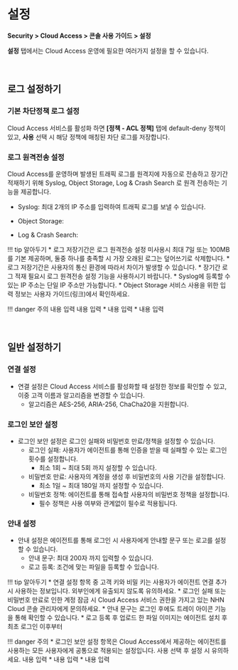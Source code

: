 # 설정

**Security > Cloud Access > 콘솔 사용 가이드 > 설정**

**설정** 탭에서는 Cloud Access 운영에 필요한 여러가지 설정을 할 수 있습니다.

<br>

## 로그 설정하기

### 기본 차단정책 로그 설정

Cloud Access 서비스를 활성화 하면 **[정책 - ACL 정책]** 탭에 default-deny 정책이 있고, **사용** 선택 시 해당 정책에 매칭된 차단 로그를 저장합니다.

### 로그 원격전송 설정

Cloud Access를 운영하며 발생된 트래픽 로그를 원격지에 자동으로 전송하고 장기간 적재하기 위해 Syslog, Object Storage, Log & Crash Search 로 원격 전송하는 기능을 제공합니다.

* Syslog: 최대 2개의 IP 주소를 입력하여 트래픽 로그를 보낼 수 있습니다.

* Object Storage: 

* Log & Crash Search: 

!!! tip 알아두기
    * 로그 저장기간은 로그 원격전송 설정 미사용시 최대 7일 또는 100MB를 기본 제공하며, 둘중 하나를 충족할 시 가장 오래된 로그는 덮어쓰기로 삭제합니다.
        * 로그 저장기간은 사용자의 통신 환경에 따라서 차이가 발생할 수 있습니다.
        * 장기간 로그 적재 필요시 로그 원격전송 설정 기능을 사용하시기 바랍니다.
    * Syslog에 등록할 수 있는 IP 주소는 단일 IP 주소만 가능합니다. 
    * Object Storage 서비스 사용을 위한 입력 정보는 사용자 가이드(링크)에서 확인하세요.

!!! danger 주의
    내용 입력
    내용 입력
    * 내용 입력
    * 내용 입력

<br>

## 일반 설정하기

### 연결 설정


* 연결 설정은 Cloud Access 서비스를 활성화할 때 설정한 정보를 확인할 수 있고, 이중 고객 이름과 알고리즘을 변경할 수 있습니다.
    * 알고리즘은 AES-256, ARIA-256, ChaCha20을 지원합니다.


### 로그인 보안 설정

* 로그인 보안 설정은 로그인 실패와 비밀번호 만료/정책을 설정할 수 있습니다.
    * 로그인 실패: 사용자가 에이전트를 통해 인증을 받을 때 실패할 수 있는 로그인 횟수를 설정합니다. 
        * 최소 1회 ~ 최대 5회 까지 설정할 수 있습니다.
    * 비밀번호 만료: 사용자의 계정을 생성 후 비밀번호의 사용 기간을 설정합니다.
        * 최소 1일 ~ 최대 180일 까지 설정할 수 있습니다.
    * 비밀번호 정책: 에이전트를 통해 접속할 사용자의 비밀번호 정책을 설정합니다.
        * 필수 정책은 사용 여부와 관계없이 필수로 적용됩니다. 

### 안내 설정

* 안내 설정은 에이전트를 통해 로그인 시 사용자에게 안내할 문구 또는 로고를 설정할 수 있습니다.
    * 안내 문구: 최대 200자 까지 입력할 수 있습니다.
    * 로고 등록: 조건에 맞는 파일을 등록할 수 있습니다. 

!!! tip 알아두기
    * 연결 설정 항목 중 고객 키와 비밀 키는 사용자가 에이전트 연결 추가 시 사용하는 정보입니다. 외부인에게 유출되지 않도록 유의하세요.
    * 로그인 실패 또는 비밀번호 만료로 인한 계정 잠금 시 Cloud Access 서비스 권한을 가지고 있는 NHN Cloud 콘솔 관리자에게 문의하세요.
    * 안내 문구는 로그인 후에도 트레이 아이콘 기능을 통해 확인할 수 있습니다.
    * 로고 등록 후 업로드 한 파일 이미지는 에이전트 설치 후 최초 로그인 이후부터 

!!! danger 주의
    * 로그인 보안 설정 항목은 Cloud Access에서 제공하는 에이전트를 사용하는 모든 사용자에게 공통으로 적용되는 설정입니다. 사용 선택 후 설정 시 유의하세요.
    내용 입력
    * 내용 입력
    * 내용 입력

